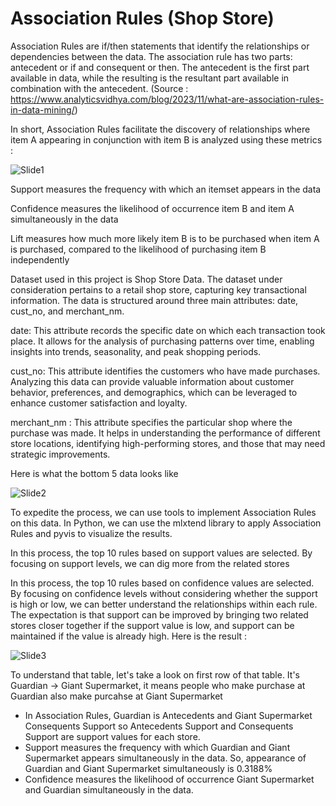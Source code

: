 # Association Rules (Shop Store)

Association Rules are if/then statements that identify the relationships or dependencies between the data. The association rule has two parts: antecedent or if and consequent or then. The antecedent is the first part available in data, while the resulting is the resultant part available in combination with the antecedent. (Source : https://www.analyticsvidhya.com/blog/2023/11/what-are-association-rules-in-data-mining/)

In short, Association Rules facilitate the discovery of relationships where item A appearing in conjunction with item B is analyzed using these metrics :

![Slide1](https://github.com/selbydiva/association-rules/assets/154320650/f78599b7-763e-47bf-aef2-6c41369a9da4)

Support measures the frequency with which an itemset appears in the data

Confidence measures the likelihood of occurrence item B and item A simultaneously in the data

Lift measures how much more likely item B is to be purchased when item A is purchased, compared to the likelihood of purchasing item B independently


Dataset used in this project is Shop Store Data. The dataset under consideration pertains to a retail shop store, capturing key transactional information. The data is structured around three main attributes: date, cust_no, and merchant_nm.

date: This attribute records the specific date on which each transaction took place. It allows for the analysis of purchasing patterns over time, enabling insights into trends, seasonality, and peak shopping periods.

cust_no: This attribute identifies the customers who have made purchases. Analyzing this data can provide valuable information about customer behavior, preferences, and demographics, which can be leveraged to enhance customer satisfaction and loyalty.

merchant_nm : This attribute specifies the particular shop where the purchase was made. It helps in understanding the performance of different store locations, identifying high-performing stores, and those that may need strategic improvements.

Here is what the bottom 5 data looks like

![Slide2](https://github.com/selbydiva/association-rules/assets/154320650/a0119b08-bd1b-4c8e-b867-15c6e6ff18ec)

To expedite the process, we can use tools to implement Association Rules on this data. In Python, we can use the mlxtend library to apply Association Rules and pyvis to visualize the results.

In this process, the top 10 rules based on support values are selected. By focusing on support levels, we can dig more from the related stores 

In this process, the top 10 rules based on confidence values are selected. By focusing on confidence levels without considering whether the support is high or low, we can better understand the relationships within each rule. The expectation is that support can be improved by bringing two related stores closer together if the support value is low, and support can be maintained if the value is already high. Here is the result :

![Slide3](https://github.com/selbydiva/association-rules/assets/154320650/be3f8791-67e9-4f98-8ef6-1b3a1b958b37)

To understand that table, let's take a look on first row of that table. It's Guardian -> Giant Supermarket, it means people who make purchase at Guardian also make purcahse at Giant Supermarket


- In Association Rules, Guardian is Antecedents and Giant Supermarket Consequents Support so Antecedents Support and Consequents Support are support values for each store.
- Support measures the frequency with which Guardian and Giant Supermarket appears simultaneously in the data. So, appearance of Guardian and Giant Supermarket simultaneously is 0.3188%
- Confidence measures the likelihood of occurrence Giant Supermarket and Guardian simultaneously in the data. 

